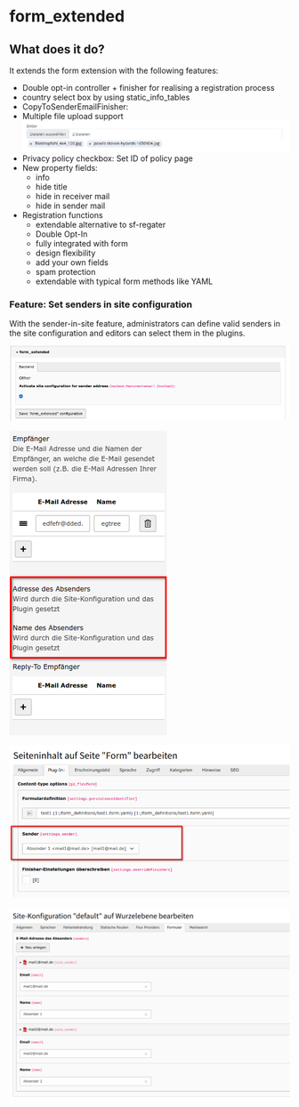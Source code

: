 # form_extended

## What does it do?

It extends the form extension with the following features:

- Double opt-in controller + finisher for realising a registration process
- country select box by using static_info_tables
- CopyToSenderEmailFinisher:
- Multiple file upload support
  ![Multiple file upload!](Documentation/Images/multiple_upload.png "Multiple file upload")
- Privacy policy checkbox: Set ID of policy page
- New property fields:
  - info
  - hide title
  - hide in receiver mail
  - hide in sender mail
- Registration functions
  - extendable alternative to sf-regater
  - Double Opt-In
  - fully integrated with form
  - design flexibility
  - add your own fields
  - spam protection
  - extendable with typical form methods like YAML


### Feature: Set senders in site configuration

With the sender-in-site feature, administrators can define valid senders in the site configuration and editors can select them in the plugins.

![Activation!](Documentation/Images/Sender/activation.png "Activation")

![Finisher settings!](Documentation/Images/Sender/finisher.png "Finisher settings")

![Plugin settings!](Documentation/Images/Sender/plugin.png "Plugin settings")

![Sites configuration!](Documentation/Images/Sender/sites.png "Sites configuration")
